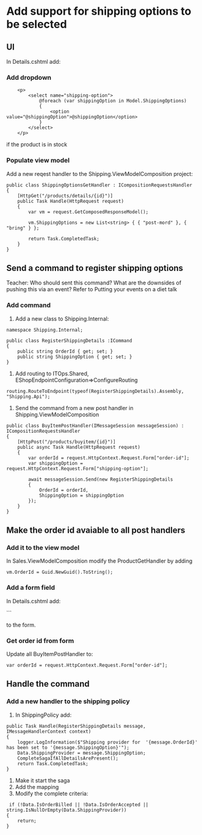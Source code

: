 # Add support for shipping options to be selected

## UI

In Details.cshtml add:

### Add dropdown

```
    <p>
        <select name="shipping-option">
            @foreach (var shippingOption in Model.ShippingOptions)
            {
                <option value="@shippingOption">@shippingOption</option>
            }
        </select>
    </p>
```
if the product is in stock

### Populate view model

Add a new reqest handler to the Shipping.ViewModelComposition project:

```
public class ShippingOptionsGetHandler : ICompositionRequestsHandler
{
    [HttpGet("/products/details/{id}")]
    public Task Handle(HttpRequest request)
    {
        var vm = request.GetComposedResponseModel();

        vm.ShippingOptions = new List<string> { { "post-mord" }, { "bring" } };
        
        return Task.CompletedTask;
    }
}
```

## Send a command to register shipping options

Teacher: Who should sent this command? What are the downsides of pushing this via an event? Refer to Putting your events on a diet talk


### Add command

1. Add a new class to Shipping.Internal:

```
namespace Shipping.Internal;

public class RegisterShippingDetails :ICommand
{
    public string OrderId { get; set; }
    public string ShippingOption { get; set; }
}
```

1. Add routing to ITOps.Shared, EShopEndpointConfiguration=>ConfigureRouting

```
routing.RouteToEndpoint(typeof(RegisterShippingDetails).Assembly, "Shipping.Api");
```

1. Send the command from a new post handler in Shipping.ViewModelComposition

```
public class BuyItemPostHandler(IMessageSession messageSession) : ICompositionRequestsHandler
{
    [HttpPost("/products/buyitem/{id}")]
    public async Task Handle(HttpRequest request)
    {
        var orderId = request.HttpContext.Request.Form["order-id"];
        var shippingOption = request.HttpContext.Request.Form["shipping-option"];
        
        await messageSession.Send(new RegisterShippingDetails
        {
            OrderId = orderId,
            ShippingOption = shippingOption
        });
    }
}
```

## Make the order id avaiable to all post handlers

### Add it to the view model

In Sales.ViewModelComposition modify the ProductGetHandler by adding

```
vm.OrderId = Guid.NewGuid().ToString();
```

### Add a form field


In Details.cshtml add:

`<input type="hidden" name="order-id" value="@Model.OrderId"/>``

to the form.

### Get order id from form

Update all BuyItemPostHandler to:

`var orderId = request.HttpContext.Request.Form["order-id"];`


## Handle the command

### Add a new handler to the shipping policy

1. In ShippingPolicy add:

```    
public Task Handle(RegisterShippingDetails message, IMessageHandlerContext context)
{
    logger.LogInformation($"Shipping provider for  '{message.OrderId}' has been set to '{message.ShippingOption}'");
    Data.ShippingProvider = message.ShippingOption;
    CompleteSagaIfAllDetailsArePresent();
    return Task.CompletedTask;
}

```

1. Make it start the saga
1. Add the mapping
1. Modify the complete criteria:

```
 if (!Data.IsOrderBilled || !Data.IsOrderAccepted || string.IsNullOrEmpty(Data.ShippingProvider))
{
    return;
}
```
